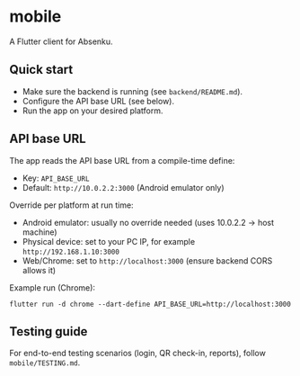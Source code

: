 # mobile

A Flutter client for Absenku.

## Quick start

- Make sure the backend is running (see `backend/README.md`).
- Configure the API base URL (see below).
- Run the app on your desired platform.

## API base URL

The app reads the API base URL from a compile-time define:

- Key: `API_BASE_URL`
- Default: `http://10.0.2.2:3000` (Android emulator only)

Override per platform at run time:

- Android emulator: usually no override needed (uses 10.0.2.2 → host machine)
- Physical device: set to your PC IP, for example `http://192.168.1.10:3000`
- Web/Chrome: set to `http://localhost:3000` (ensure backend CORS allows it)

Example run (Chrome):

```
flutter run -d chrome --dart-define API_BASE_URL=http://localhost:3000
```

## Testing guide

For end-to-end testing scenarios (login, QR check-in, reports), follow `mobile/TESTING.md`.

